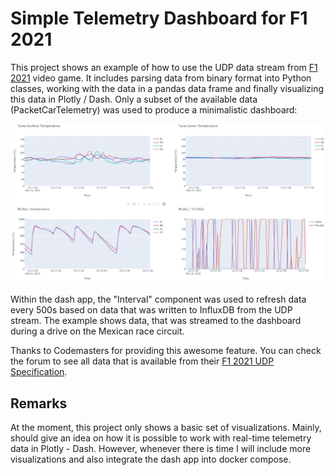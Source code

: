 # Simple Telemetry Dashboard for F1 2021
This project shows an example of how to use the UDP data stream from [F1 2021][1] video game. It includes parsing data from binary format into Python classes, working with the data in a pandas data frame and finally visualizing this data in Plotly / Dash. Only a subset of the available data (PacketCarTelemetry) was used to produce a minimalistic dashboard:

![F1 2021 Dashboard Example](https://github.com/pahansen/f1-2021-telemetry-dashboard/blob/main/DashF1.JPG)

Within the dash app, the "Interval" component was used to refresh data every 500s based on data that was written to InfluxDB from the UDP stream. The example shows data, that was streamed to the dashboard during a drive on the Mexican race circuit.

Thanks to Codemasters for providing this awesome feature. You can check the forum to see all data that is available from their [F1 2021 UDP Specification][2].


[1]: https://www.ea.com/de-de/games/f1/f1-2021
[2]: https://forums.codemasters.com/topic/80231-f1-2021-udp-specification/

## Remarks
At the moment, this project only shows a basic set of visualizations. Mainly, should give an idea on how it is possible to work with real-time telemetry data in Plotly - Dash. However, whenever there is time I will include more visualizations and also integrate the dash app into docker compose.